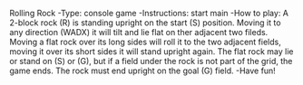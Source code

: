 Rolling Rock
-Type:
  console game
-Instructions:
  start main 
-How to play:
  A 2-block rock (R) is standing upright on the start (S) position.
  Moving it to any direction (WADX) it will tilt and lie flat on ther adjacent two fileds.
  Moving a flat rock over its long sides will roll it to the two adjacent fields, moving it over its short sides it will stand upright again.
  The flat rock may lie or stand on (S) or (G), but if a field under the rock is not part of the grid, the game ends.
  The rock must end upright on the goal (G) field.
-Have fun!
